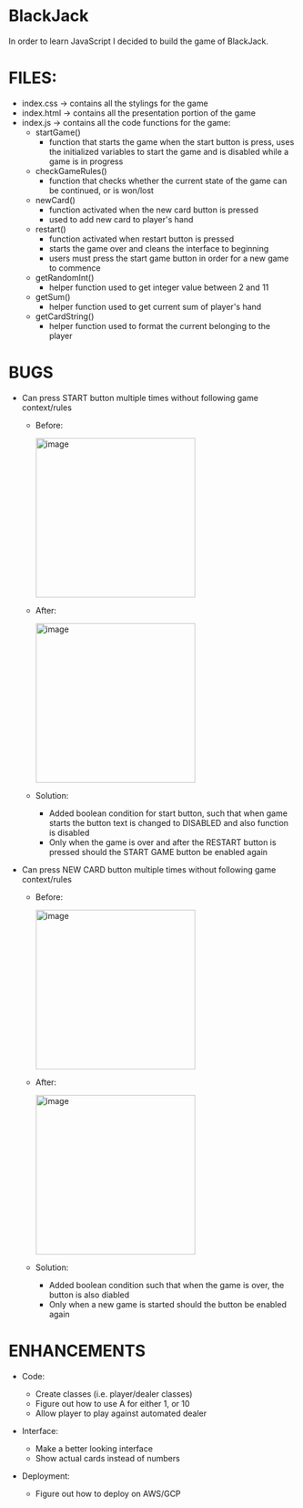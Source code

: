 # BlackJack
In order to learn JavaScript I decided to build the game of BlackJack. 

# FILES:
* index.css -> contains all the stylings for the game 
* index.html -> contains all the presentation portion of the game 
* index.js -> contains all the code functions for the game: 
   * startGame()
     * function that starts the game when the start button is press, uses the initialized variables to start the game and is disabled while a game is in progress 
   * checkGameRules()
     * function that checks whether the current state of the game can be continued, or is won/lost 
   * newCard() 
     * function activated when the new card button is pressed 
     * used to add new card to player's hand 
   * restart()
     * function activated when restart button is pressed 
     * starts the game over and cleans the interface to beginning 
     * users must press the start game button in order for a new game to commence 
   * getRandomInt() 
     * helper function used to get integer value between 2 and 11 
   * getSum()
     * helper function used to get current sum of player's hand 
   * getCardString()
     * helper function used to format the current belonging to the player 

    
    
  
# BUGS 
* Can press START button multiple times without following game context/rules

  * Before:
    
    <img width="280" alt="image" src="https://user-images.githubusercontent.com/79386282/210188226-bc28f2dd-5de7-40dc-a8b4-c88b3d3d5161.png">
    
   
  * After: 
    
    <img width="280" alt="image" src="https://user-images.githubusercontent.com/79386282/210188247-e82076eb-abbf-4d1d-a441-536661262015.png">
    
  * Solution: 
    * Added boolean condition for start button, such that when game starts the button text is changed to DISABLED and also function is disabled
    * Only when the game is over and after the RESTART button is pressed should the START GAME button be enabled again 
  
    
* Can press NEW CARD button multiple times without following game context/rules 

  * Before: 
   
    <img width="280" alt="image" src="https://user-images.githubusercontent.com/79386282/210188503-9e90ecee-9ee8-4b24-9a4d-e562abb0e063.png">
    
   * After: 

     <img width="280" alt="image" src="https://user-images.githubusercontent.com/79386282/210188517-f3a21198-ff67-4109-9bb4-369c5e91ed0d.png">
     
   * Solution: 
     * Added boolean condition such that when the game is over, the button is also diabled
     * Only when a new game is started should the button be enabled again 

# ENHANCEMENTS 

* Code:
  * Create classes (i.e. player/dealer classes)
  * Figure out how to use A for either 1, or 10
  * Allow player to play against automated dealer 
 
* Interface: 
  * Make a better looking interface 
  * Show actual cards instead of numbers 
  
* Deployment:
  * Figure out how to deploy on AWS/GCP 






